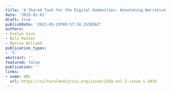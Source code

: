 ```yaml
---
title: 'A Shared Task for the Digital Humanities: Annotating Narrative Levels'
date: '2019-01-01'
draft: true
publishDate: '2023-05-29T09:57:34.253856Z'
authors:
- Evelyn Gius
- Nils Reiter
- Marcus Willand
publication_types:
- '5'
abstract: ''
featured: false
publication: ''
links:
- name: URL
  url: https://culturalanalytics.org/issue/2254-vol-2-issue-1-2019
---
```


